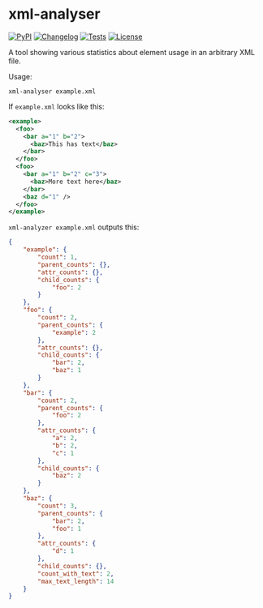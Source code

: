 # xml-analyser

[![PyPI](https://img.shields.io/pypi/v/xml-analyser.svg)](https://pypi.org/project/xml-analyser/)
[![Changelog](https://img.shields.io/github/v/release/simonw/xml-analyser?include_prereleases&label=changelog)](https://github.com/simonw/xml-analyser/releases)
[![Tests](https://github.com/simonw/xml-analyser/workflows/Test/badge.svg)](https://github.com/simonw/xml-analyser/actions?query=workflow%3ATest)
[![License](https://img.shields.io/badge/license-Apache%202.0-blue.svg)](https://github.com/simonw/xml-analyser/blob/main/LICENSE)

A tool showing various statistics about element usage in an arbitrary XML file.

Usage:

    xml-analyser example.xml

If `example.xml` looks like this:

```xml
<example>
  <foo>
    <bar a="1" b="2">
      <baz>This has text</baz>
    </bar>
  </foo>
  <foo>
    <bar a="1" b="2" c="3">
      <baz>More text here</baz>
    </bar>
    <baz d="1" />
  </foo>
</example>
```

`xml-analyzer example.xml` outputs this:

```json
{
    "example": {
        "count": 1,
        "parent_counts": {},
        "attr_counts": {},
        "child_counts": {
            "foo": 2
        }
    },
    "foo": {
        "count": 2,
        "parent_counts": {
            "example": 2
        },
        "attr_counts": {},
        "child_counts": {
            "bar": 2,
            "baz": 1
        }
    },
    "bar": {
        "count": 2,
        "parent_counts": {
            "foo": 2
        },
        "attr_counts": {
            "a": 2,
            "b": 2,
            "c": 1
        },
        "child_counts": {
            "baz": 2
        }
    },
    "baz": {
        "count": 3,
        "parent_counts": {
            "bar": 2,
            "foo": 1
        },
        "attr_counts": {
            "d": 1
        },
        "child_counts": {},
        "count_with_text": 2,
        "max_text_length": 14
    }
}
```